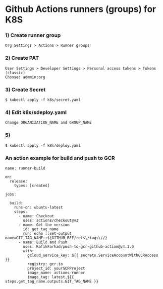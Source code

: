 # Github Actions runners (groups) for K8S

### 1) Create runner group
```
Org Settings > Actions > Runner groups
```

### 2) Create PAT
```
User Settings > Developer Settings > Personal access tokens > Tokens (classic)
Choose: admmin:org
```

### 3) Create Secret
```
$ kubectl apply -f k8s/secret.yaml
```

### 4) Edit k8s/sdeploy.yaml
```
Change ORGANIZATION_NAME and GROUP_NAME
```

### 5)
```
$ kubectl apply -f k8s/deploy.yaml
```

### An action example for build and push to GCR
```
name: runner-build

on: 
  release:
    types: [created]

jobs:

  build:
    runs-on: ubuntu-latest
    steps:
      - name: Checkout
        uses: actions/checkout@v3
      - name: Get the version
        id: get_tag_name
        run: echo ::set-output name=GIT_TAG_NAME::${GITHUB_REF/refs\/tags\//}        
      - name: Build and Push
        uses: RafikFarhad/push-to-gcr-github-action@v4.1.0
        with:
          gcloud_service_key: ${{ secrets.ServiceAccountWithGCRAccess }}
          registry: gcr.io
          project_id: yourGCPProject
          image_name: actions-runner
          image_tag: latest,${{ steps.get_tag_name.outputs.GIT_TAG_NAME }}
```

